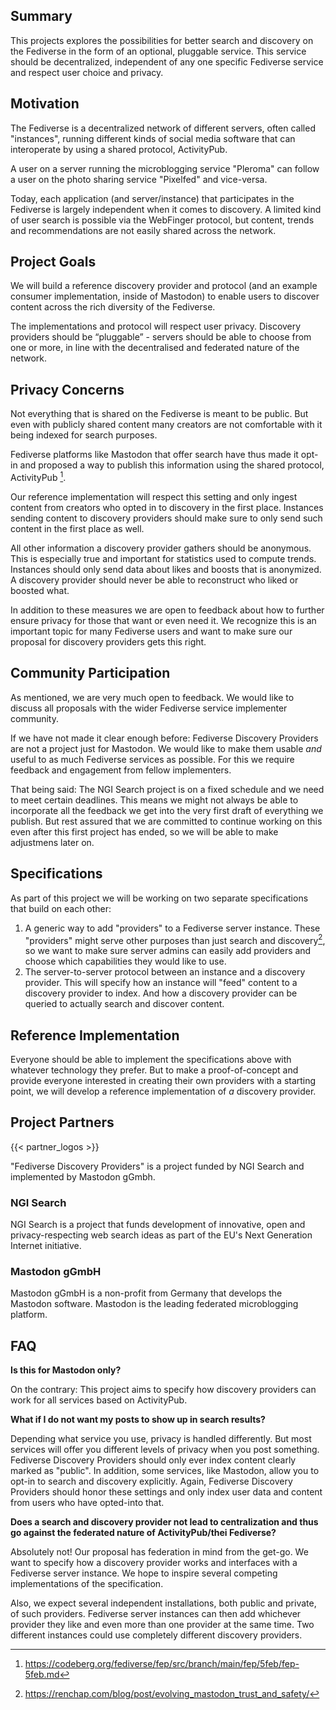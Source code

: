## Summary 

This projects explores the possibilities for better search and
discovery on the Fediverse in the form of an optional, pluggable
service. This service should be decentralized, independent of any
one specific Fediverse service and respect user choice and privacy.

## Motivation

The Fediverse is a decentralized network of different servers,
often called "instances", running different kinds of social media
software that can interoperate by using a shared protocol, ActivityPub.

A user on a server running the microblogging service "Pleroma" can
follow a user on the photo sharing service "Pixelfed" and vice-versa.

Today, each application (and server/instance) that participates
in the Fediverse is largely independent when it comes to discovery.
A limited kind of user search is possible via the WebFinger
protocol, but content, trends and recommendations are not easily
shared across the network.

## Project Goals

We will build a reference discovery provider and protocol
(and an example consumer implementation, inside of Mastodon) to
enable users to discover content across the rich diversity of the
Fediverse.

The implementations and protocol will respect user privacy. Discovery
providers should be “pluggable” - servers should be able to choose
from one or more, in line with the decentralised and federated
nature of the network.

## Privacy Concerns

Not everything that is shared on the Fediverse is meant to be public.
But even with publicly shared content many creators are not
comfortable with it being indexed for search purposes.

Fediverse platforms like Mastodon that offer search have thus
made it opt-in and proposed a way to publish this information using
the shared protocol, ActivityPub [^1].

Our reference implementation will respect this setting and only
ingest content from creators who opted in to discovery in the
first place. Instances sending content to discovery providers
should make sure to only send such content in the first place
as well.

All other information a discovery provider gathers should be
anonymous. This is especially true and important for statistics
used to compute trends. Instances should only send data about
likes and boosts that is anonymized. A discovery provider should
never be able to reconstruct who liked or boosted what.

In addition to these measures we are open to feedback about how
to further ensure privacy for those that want or even need it.
We recognize this is an important topic for many Fediverse users
and want to make sure our proposal for discovery providers gets
this right.

## Community Participation

As mentioned, we are very much open to feedback. We would like
to discuss all proposals with the wider Fediverse service
implementer community.

If we have not made it clear enough before: Fediverse Discovery
Providers are not a project just for Mastodon. We would like to
make them usable *and* useful to as much Fediverse services as
possible. For this we require feedback and engagement from fellow
implementers.

That being said: The NGI Search project is on a fixed schedule and
we need to meet certain deadlines. This means we might not always
be able to incorporate all the feedback we get into the very first
draft of everything we publish. But rest assured that we are
committed to continue working on this even after this first
project has ended, so we will be able to make adjustmens later on.

## Specifications

As part of this project we will be working on two separate
specifications that build on each other:

1. A generic way to add "providers" to a Fediverse server instance.
   These "providers" might serve other purposes than just search
   and discovery[^2], so we want to make sure server admins can
   easily add providers and choose which capabilities they would
   like to use.
2. The server-to-server protocol between an instance and a
   discovery provider. This will specify how an instance will
   "feed" content to a discovery provider to index. And how a
   discovery provider can be queried to actually search and
   discover content.

## Reference Implementation

Everyone should be able to implement the specifications above
with whatever technology they prefer. But to make a
proof-of-concept and provide everyone interested in creating
their own providers with a starting point, we will develop a
reference implementation of *a* discovery provider.

## Project Partners

{{< partner_logos >}}

"Fediverse Discovery Providers" is a project funded by NGI Search
and implemented by Mastodon gGmbh.

### NGI Search

NGI Search is a project that funds development of innovative,
open and privacy-respecting web search ideas as part of the
EU's Next Generation Internet initiative.

### Mastodon gGmbH

Mastodon gGmbH is a non-profit from Germany that develops the
Mastodon software. Mastodon is the leading federated
microblogging platform.

## FAQ

**Is this for Mastodon only?**

On the contrary: This project aims to specify how discovery
providers can work for all services based on ActivityPub.

**What if I do not want my posts to show up in search results?**

Depending what service you use, privacy is handled differently.
But most services will offer you different levels of privacy when
you post something. Fediverse Discovery Providers should only
ever index content clearly marked as "public". In addition, some
services, like Mastodon, allow you to opt-in to search and
discovery explicitly. Again, Fediverse Discovery Providers should
honor these settings and only index user data and content from
users who have opted-into that.

**Does a search and discovery provider not lead to centralization
and thus go against the federated nature of ActivityPub/thei
Fediverse?**

Absolutely not! Our proposal has federation in mind from the get-go.
We want to specify how a discovery provider works and interfaces
with a Fediverse server instance. We hope to inspire several
competing implementations of the specification.

Also, we expect several independent installations, both public
and private, of such providers. Fediverse server instances can
then add whichever provider they like and even more than one
provider at the same time. Two different instances could use
completely different discovery providers.

[^1]: https://codeberg.org/fediverse/fep/src/branch/main/fep/5feb/fep-5feb.md
[^2]: https://renchap.com/blog/post/evolving_mastodon_trust_and_safety/

